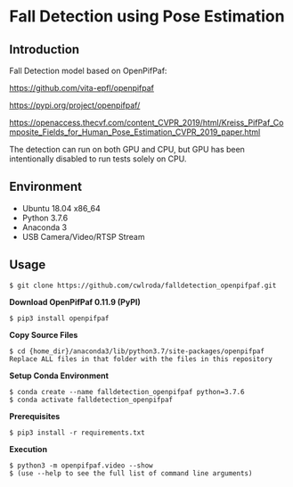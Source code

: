 # Fall Detection using Pose Estimation

## Introduction
Fall Detection model based on OpenPifPaf:

https://github.com/vita-epfl/openpifpaf

https://pypi.org/project/openpifpaf/

https://openaccess.thecvf.com/content_CVPR_2019/html/Kreiss_PifPaf_Composite_Fields_for_Human_Pose_Estimation_CVPR_2019_paper.html

The detection can run on both GPU and CPU, but GPU has been intentionally disabled to run tests solely on CPU.

## Environment
- Ubuntu 18.04 x86_64
- Python 3.7.6
- Anaconda 3
- USB Camera/Video/RTSP Stream

## Usage
```console
$ git clone https://github.com/cwlroda/falldetection_openpifpaf.git
```
**Download OpenPifPaf 0.11.9 (PyPI)**
```console
$ pip3 install openpifpaf
```
**Copy Source Files**
```console
$ cd {home_dir}/anaconda3/lib/python3.7/site-packages/openpifpaf
Replace ALL files in that folder with the files in this repository
```
**Setup Conda Environment**
```console
$ conda create --name falldetection_openpifpaf python=3.7.6
$ conda activate falldetection_openpifpaf
```
**Prerequisites**
```console
$ pip3 install -r requirements.txt
```
**Execution**
```console
$ python3 -m openpifpaf.video --show
$ (use --help to see the full list of command line arguments)
```
